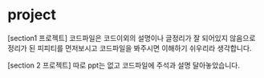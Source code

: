 # project

[section1 프로젝트] 코드파일은 코드이외의 설명이나 글정리가 잘 되어있지 않음으로 정리가 된 피피티를 먼저보시고 코드파일을 봐주시면 이해하기 쉬우리라 생각합니다. 

[section 2 프로젝트] 따로 ppt는 없고 코드파일에 주석과 설명 달아놓았습니다. 
